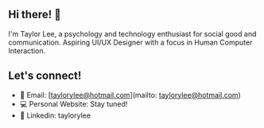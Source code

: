 ## Hi there! 👋

I'm Taylor Lee, a psychology and technology enthusiast for social good and communication. Aspiring UI/UX Designer with a focus in Human Computer Interaction. 

## Let's connect!
* 📧 Email: [taylorylee@hotmail.com](mailto: taylorylee@hotmail.com)
* 💻 Personal Website: Stay tuned!
* 💼 Linkedin: taylorylee 
